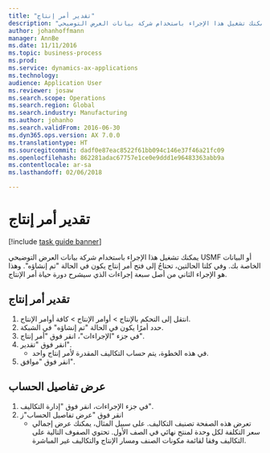 ```yaml
---
title: "تقدير أمر إنتاج"
description: "يمكنك تشغيل هذا الإجراء باستخدام شركة بيانات العرض التوضيحي USMF أو البيانات الخاصة بك."
author: johanhoffmann
manager: AnnBe
ms.date: 11/11/2016
ms.topic: business-process
ms.prod: 
ms.service: dynamics-ax-applications
ms.technology: 
audience: Application User
ms.reviewer: josaw
ms.search.scope: Operations
ms.search.region: Global
ms.search.industry: Manufacturing
ms.author: johanho
ms.search.validFrom: 2016-06-30
ms.dyn365.ops.version: AX 7.0.0
ms.translationtype: HT
ms.sourcegitcommit: dadf0e87eac8522f61bb094c146e37f46a21fc09
ms.openlocfilehash: 862281adac67757e1ce0e9ddd1e96483363abb9a
ms.contentlocale: ar-sa
ms.lasthandoff: 02/06/2018

---
```

# <a name="estimate-a-production-order"></a>تقدير أمر إنتاج

[!include [task guide banner](../../includes/task-guide-banner.md)]

يمكنك تشغيل هذا الإجراء باستخدام شركة بيانات العرض التوضيحي USMF أو البيانات الخاصة بك. وفي كلتا الحالتين، تحتاجُ إلى فتح أمر إنتاج يكون في الحالة "تم إنشاؤه". وهذا هو الإجراء الثاني من أصل سبعة إجراءات الذي سيشرح دورة حياة أمر الإنتاج.


## <a name="estimate-a-production-order"></a>تقدير أمر إنتاج
1. انتقل إلى التحكم بالإنتاج‬ > أوامر الإنتاج > كافة أوامر الإنتاج.
2. حدد أمرًا يكون في الحالة "تم إنشاؤه" في الشبكة.
3. في جزء "الإجراءات"، انقر فوق "أمر إنتاج".
4. انقر فوق "تقدير".
    * في هذه الخطوة، يتم حساب التكاليف المقدرة لأمر إنتاج واحد.   
5. انقر فوق "موافق".

## <a name="view-the-calculation-details"></a>عرض تفاصيل الحساب
1. في جزء الإجراءات، انقر فوق "إدارة التكاليف‬".
2. انقر فوق "عرض تفاصيل الحساب"ز
    * تعرض هذه الصفحة تصنيف التكاليف. على سبيل المثال، يمكنك عرض إجمالي سعر التكلفة لكل وحدة لمنتج نهائي في الصف الأول. تحتوي الصفوف التالية على التكاليف وفقا لقائمة مكونات الصنف ومسار الإنتاج والتكاليف غير المباشرة.  

